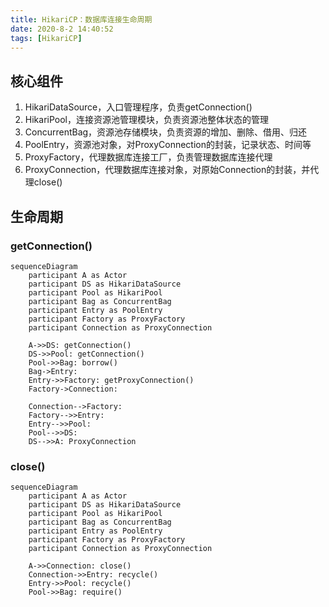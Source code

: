 ```yaml
---
title: HikariCP：数据库连接生命周期
date: 2020-8-2 14:40:52
tags: [HikariCP]
---
```


## 核心组件

1. HikariDataSource，入口管理程序，负责getConnection()
2. HikariPool，连接资源池管理模块，负责资源池整体状态的管理
3. ConcurrentBag，资源池存储模块，负责资源的增加、删除、借用、归还
4. PoolEntry，资源池对象，对ProxyConnection的封装，记录状态、时间等
5. ProxyFactory，代理数据库连接工厂，负责管理数据库连接代理
6. ProxyConnection，代理数据库连接对象，对原始Connection的封装，并代理close()

## 生命周期

### getConnection()

```mermaid
sequenceDiagram
	participant A as Actor
	participant DS as HikariDataSource
	participant Pool as HikariPool
	participant Bag as ConcurrentBag
	participant Entry as PoolEntry
	participant Factory as ProxyFactory
	participant Connection as ProxyConnection

    A->>DS: getConnection()
	DS->>Pool: getConnection()
	Pool->>Bag: borrow()
	Bag->Entry: 
	Entry->>Factory: getProxyConnection()
	Factory->Connection: 
	
	Connection-->Factory:
	Factory-->>Entry:
	Entry-->>Pool:
	Pool-->>DS:
	DS-->>A: ProxyConnection
```

### close()

```mermaid
sequenceDiagram
	participant A as Actor
	participant DS as HikariDataSource
	participant Pool as HikariPool
	participant Bag as ConcurrentBag
	participant Entry as PoolEntry
	participant Factory as ProxyFactory
	participant Connection as ProxyConnection

    A->>Connection: close()
	Connection->>Entry: recycle()
	Entry->>Pool: recycle()
	Pool->>Bag: require()
```
